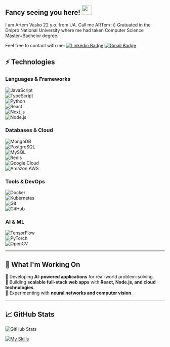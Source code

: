 ## Fancy seeing you here! <img src="https://raw.githubusercontent.com/aemmadi/aemmadi/master/wave.gif" width="30">
I am Artem Vasko 22 y.o. from UA. Call me ARTem :)) 
Gratuated in the Dnipro National University where me had taken Computer Science Master+Bachelor degree. 

Feel free to contact with me:
[![Linkedin Badge](https://img.shields.io/badge/-artemvasko-blue?style=flat-square&logo=Linkedin&logoColor=white&link=https://www.linkedin.com/in/artem-vasko/)](https://www.linkedin.com/in/artem-vasko/)
[![Gmail Badge](https://img.shields.io/badge/-artemianfranschesko@gmail.com-c14438?style=flat-square&logo=Gmail&logoColor=white&link=mailto:artemianfranschesko@gmail.com)](mailto:artemianfranschesko@gmail.com)

## ⚡ Technologies  

### **Languages & Frameworks**  
![JavaScript](https://img.shields.io/badge/-JavaScript-black?style=flat-square&logo=javascript)  
![TypeScript](https://img.shields.io/badge/-TypeScript-007ACC?style=flat-square&logo=typescript)  
![Python](https://img.shields.io/badge/-Python-black?style=flat-square&logo=python)  
![React](https://img.shields.io/badge/-React-black?style=flat-square&logo=react)  
![Next.js](https://img.shields.io/badge/-Next.js-000000?style=flat-square&logo=next.js)  
![Node.js](https://img.shields.io/badge/-Node.js-black?style=flat-square&logo=node.js)  

### **Databases & Cloud**  
![MongoDB](https://img.shields.io/badge/-MongoDB-black?style=flat-square&logo=mongodb)  
![PostgreSQL](https://img.shields.io/badge/-PostgreSQL-336791?style=flat-square&logo=postgresql)  
![MySQL](https://img.shields.io/badge/-MySQL-black?style=flat-square&logo=mysql)  
![Redis](https://img.shields.io/badge/-Redis-black?style=flat-square&logo=redis)  
![Google Cloud](https://img.shields.io/badge/Google%20Cloud-black?style=flat-square&logo=google-cloud)  
![Amazon AWS](https://img.shields.io/badge/Amazon%20AWS-232F3E?style=flat-square&logo=amazon-aws)  

### **Tools & DevOps**  
![Docker](https://img.shields.io/badge/-Docker-black?style=flat-square&logo=docker)  
![Kubernetes](https://img.shields.io/badge/-Kubernetes-326CE5?style=flat-square&logo=kubernetes)  
![Git](https://img.shields.io/badge/-Git-black?style=flat-square&logo=git)  
![GitHub](https://img.shields.io/badge/-GitHub-181717?style=flat-square&logo=github)  

### **AI & ML**  
![TensorFlow](https://img.shields.io/badge/-TensorFlow-FF6F00?style=flat-square&logo=tensorflow)  
![PyTorch](https://img.shields.io/badge/-PyTorch-EE4C2C?style=flat-square&logo=pytorch)  
![OpenCV](https://img.shields.io/badge/-OpenCV-5C3EE8?style=flat-square&logo=opencv)  

---

## 🚀 What I'm Working On  
🔹 Developing **AI-powered applications** for real-world problem-solving.  
🔹 Building **scalable full-stack web apps** with **React, Node.js, and cloud technologies**.  
🔹 Experimenting with **neural networks and computer vision**.  

---

## 📈 GitHub Stats  

![GitHub Stats](https://github-readme-stats.vercel.app/api?username=amvasko&show_icons=true&theme=radical)  



[![My Skills](https://skillicons.dev/icons?i=js,html,css,docker,react,kubernetes,python,linux)](https://skillicons.dev)
